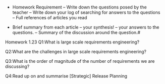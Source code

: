 - Homework Requirement
– Write down the questions posed by the teacher
– Write down your log of searching for answers to the questions
– Full references of articles you read
* Brief summary from each article
– your synthesis!
– your answers to the questions.
– Summary of the discussion around the question.#




Homework 1.23
Q1:What is large scale requirements engineering?

Q2:What are the challenges in large scale requirements engineering?

Q3:What is the order of magnitude of the number of requirements we are
discussing?

Q4:Read up on and summarise [Strategic] Release Planning
